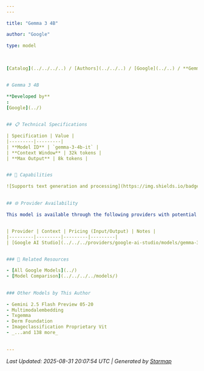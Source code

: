 ```yaml
---
---
  
title: "Gemma 3 4B"
  
author: "Google"
  
type: model
  
  
  
[Catalog](../../../..) / [Authors](../../..) / [Google](../..) / **Gemma 3 4B**
  
  
# Gemma 3 4B
  
**Developed by**
: 
[Google](../)
  
  
## 📋 Technical Specifications
  
| Specification | Value |
|---------|---------|
| **Model ID** | `gemma-3-4b-it` |
| **Context Window** | 32k tokens |
| **Max Output** | 8k tokens |

  
## 🎯 Capabilities
  
![Supports text generation and processing](https://img.shields.io/badge/text-✓-blue) ![Supported input modalities](https://img.shields.io/badge/input-text-teal) ![Supported output modalities](https://img.shields.io/badge/output-text-cyan) ![Temperature sampling control](https://img.shields.io/badge/temperature-core-red) ![Nucleus sampling (top-p)](https://img.shields.io/badge/top__p-core-red) ![Top-k sampling](https://img.shields.io/badge/top__k-advanced-orange) ![Maximum token limit](https://img.shields.io/badge/max__tokens-core-blue) ![Stop sequences](https://img.shields.io/badge/stop-core-blue) ![Response streaming](https://img.shields.io/badge/streaming-✓-cyan)
  
  
## 🌐 Provider Availability
  
This model is available through the following providers with potential variations:
  
  
| Provider | Context | Pricing (Input/Output) | Notes |
|---------|---------|---------|---------|
| [Google AI Studio](../../../providers/google-ai-studio/models/gemma-3-4b-it.md) | 32.8k | — |  |

  
### 🔗 Related Resources
  
- [All Google Models](../)
- [Model Comparison](../../../../models/)
  
  
### Other Models by This Author
  
- Gemini 2.5 Flash Preview 05-20
- Multimodalembedding
- Txgemma
- Derm Foundation
- Imageclassification Proprietary Vit
- _...and 138 more_
  
  
---
```

*Last Updated: 2025-08-31 20:07:54 UTC | Generated by [Starmap](https://github.com/agentstation/starmap)*